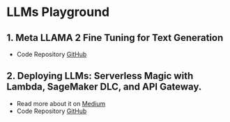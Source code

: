 # LLMs Playground

## 1. Meta LLAMA 2 Fine Tuning for Text Generation
- Code Repository [GitHub](https://github.com/akashmathur-2212/LLMs/tree/main)

## 2. Deploying LLMs: Serverless Magic with Lambda, SageMaker DLC, and API Gateway.
- Read more about it on [Medium](https://medium.com/@akash-mathur/deploying-llms-serverless-magic-with-lambda-sagemaker-dlc-and-api-gateway-1bf99517d43e)
- Code Repository [GitHub](https://github.com/akashmathur-2212/aws-serverless-workflows/tree/main/LLM-Endpoint-Deployment-Inference)
